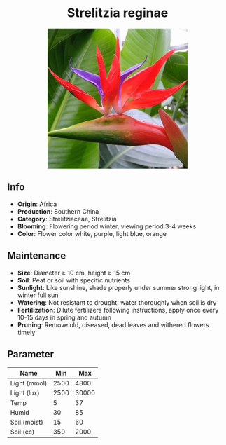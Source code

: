 <h1 align='center'>Strelitzia reginae</h1>
<p align="center">
    <img 
        align='center'
        width='320'
        src="../images/strelitzia reginae.png" 
        alt='Strelitzia reginae' />
</p>

## Info

 - **Origin**: Africa
 - **Production**: Southern China
 - **Category**: Strelitziaceae, Strelitzia
 - **Blooming**: Flowering period winter, viewing period 3-4 weeks
 - **Color**: Flower color white, purple, light blue, orange

## Maintenance

 - **Size**: Diameter ≥ 10 cm, height ≥ 15 cm
 - **Soil**: Peat or soil with specific nutrients
 - **Sunlight**: Like sunshine, shade properly under summer strong light, in winter full sun
 - **Watering**: Not resistant to drought, water thoroughly when soil is dry
 - **Fertilization**: Dilute fertilizers following instructions,  apply once every 10-15 days in spring and autumn
 - **Pruning**: Remove old, diseased, dead leaves and withered flowers timely

## Parameter

| Name         | Min  | Max   |
|--------------|------|-------|
| Light (mmol) | 2500 | 4800  |
| Light (lux)  | 2500 | 30000 |
| Temp         | 5    | 37    |
| Humid        | 30   | 85    |
| Soil (moist) | 15   | 60    |
| Soil (ec)    | 350  | 2000  |